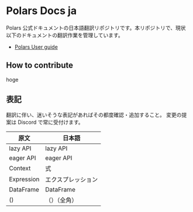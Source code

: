 # Polars Docs ja
Polars 公式ドキュメントの日本語翻訳リポジトリです。本リポジトリで、現状以下のドキュメントの翻訳作業を管理しています。
- [Polars User guide](https://docs.pola.rs/)

## How to contribute
hoge

## 表記
翻訳に伴い、迷いそうな表記があればその都度確認・追加すること。
変更の提案は Discord で常に受付けます。

| 原文 | 日本語 |
| --- | --- |
| lazy API | lazy API |
| eager API | eager API |
| Context | 式 |
| Expression | エクスプレッション |
| DataFrame | DataFrame |
| () | （）（全角） |
